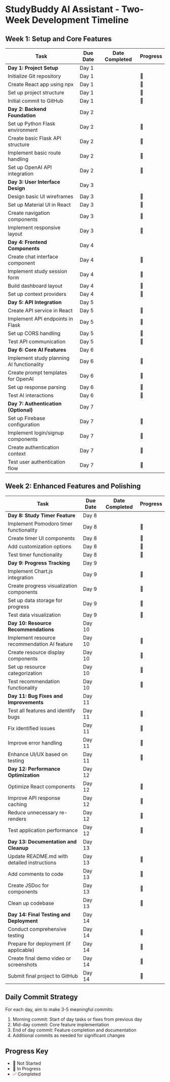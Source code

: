# StudyBuddy AI Assistant - Two-Week Development Timeline

## Week 1: Setup and Core Features

| Task | Due Date | Date Completed | Progress |
|------|----------|----------------|----------|
| **Day 1: Project Setup** | Day 1 | | |
| Initialize Git repository | Day 1 | | 🔲 |
| Create React app using npx | Day 1 | | 🔲 |
| Set up project structure | Day 1 | | 🔲 |
| Initial commit to GitHub | Day 1 | | 🔲 |
| **Day 2: Backend Foundation** | Day 2 | | |
| Set up Python Flask environment | Day 2 | | 🔲 |
| Create basic Flask API structure | Day 2 | | 🔲 |
| Implement basic route handling | Day 2 | | 🔲 |
| Set up OpenAI API integration | Day 2 | | 🔲 |
| **Day 3: User Interface Design** | Day 3 | | |
| Design basic UI wireframes | Day 3 | | 🔲 |
| Set up Material UI in React | Day 3 | | 🔲 |
| Create navigation components | Day 3 | | 🔲 |
| Implement responsive layout | Day 3 | | 🔲 |
| **Day 4: Frontend Components** | Day 4 | | |
| Create chat interface component | Day 4 | | 🔲 |
| Implement study session form | Day 4 | | 🔲 |
| Build dashboard layout | Day 4 | | 🔲 |
| Set up context providers | Day 4 | | 🔲 |
| **Day 5: API Integration** | Day 5 | | |
| Create API service in React | Day 5 | | 🔲 |
| Implement API endpoints in Flask | Day 5 | | 🔲 |
| Set up CORS handling | Day 5 | | 🔲 |
| Test API communication | Day 5 | | 🔲 |
| **Day 6: Core AI Features** | Day 6 | | |
| Implement study planning AI functionality | Day 6 | | 🔲 |
| Create prompt templates for OpenAI | Day 6 | | 🔲 |
| Set up response parsing | Day 6 | | 🔲 |
| Test AI interactions | Day 6 | | 🔲 |
| **Day 7: Authentication (Optional)** | Day 7 | | |
| Set up Firebase configuration | Day 7 | | 🔲 |
| Implement login/signup components | Day 7 | | 🔲 |
| Create authentication context | Day 7 | | 🔲 |
| Test user authentication flow | Day 7 | | 🔲 |

## Week 2: Enhanced Features and Polishing

| Task | Due Date | Date Completed | Progress |
|------|----------|----------------|----------|
| **Day 8: Study Timer Feature** | Day 8 | | |
| Implement Pomodoro timer functionality | Day 8 | | 🔲 |
| Create timer UI components | Day 8 | | 🔲 |
| Add customization options | Day 8 | | 🔲 |
| Test timer functionality | Day 8 | | 🔲 |
| **Day 9: Progress Tracking** | Day 9 | | |
| Implement Chart.js integration | Day 9 | | 🔲 |
| Create progress visualization components | Day 9 | | 🔲 |
| Set up data storage for progress | Day 9 | | 🔲 |
| Test data visualization | Day 9 | | 🔲 |
| **Day 10: Resource Recommendations** | Day 10 | | |
| Implement resource recommendation AI feature | Day 10 | | 🔲 |
| Create resource display components | Day 10 | | 🔲 |
| Set up resource categorization | Day 10 | | 🔲 |
| Test recommendation functionality | Day 10 | | 🔲 |
| **Day 11: Bug Fixes and Improvements** | Day 11 | | |
| Test all features and identify bugs | Day 11 | | 🔲 |
| Fix identified issues | Day 11 | | 🔲 |
| Improve error handling | Day 11 | | 🔲 |
| Enhance UI/UX based on testing | Day 11 | | 🔲 |
| **Day 12: Performance Optimization** | Day 12 | | |
| Optimize React components | Day 12 | | 🔲 |
| Improve API response caching | Day 12 | | 🔲 |
| Reduce unnecessary re-renders | Day 12 | | 🔲 |
| Test application performance | Day 12 | | 🔲 |
| **Day 13: Documentation and Cleanup** | Day 13 | | |
| Update README.md with detailed instructions | Day 13 | | 🔲 |
| Add comments to code | Day 13 | | 🔲 |
| Create JSDoc for components | Day 13 | | 🔲 |
| Clean up codebase | Day 13 | | 🔲 |
| **Day 14: Final Testing and Deployment** | Day 14 | | |
| Conduct comprehensive testing | Day 14 | | 🔲 |
| Prepare for deployment (if applicable) | Day 14 | | 🔲 |
| Create final demo video or screenshots | Day 14 | | 🔲 |
| Submit final project to GitHub | Day 14 | | 🔲 |

## Daily Commit Strategy
For each day, aim to make 3-5 meaningful commits:
1. Morning commit: Start of day tasks or fixes from previous day
2. Mid-day commit: Core feature implementation 
3. End of day commit: Feature completion and documentation
4. Additional commits as needed for significant changes

## Progress Key
- 🔲 Not Started
- 🔄 In Progress
- ✅ Completed
